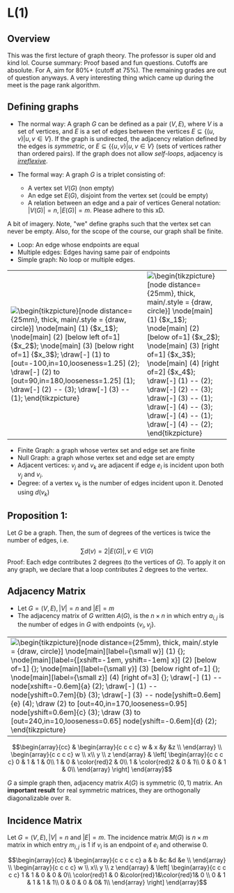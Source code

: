 # L(1)
## Overview
This was the first lecture of graph theory. The professor is super old and kind lol. Course summary: Proof based and fun questions. Cutoffs are absolute. For A, aim for 80%+ (cutoff at 75%). The remaining grades are out of question anyways. A very interesting thing which came up during the meet is the page rank algorithm.

## Defining graphs
- The normal way: A graph $G$ can be defined as a pair $(V,E)$, where $V$ is a set of vertices, and $E$ is a set of edges between the vertices $E \subseteq \{(u,v) | u, v \in V\}$. If the graph is undirected, the adjacency relation defined by the edges is _symmetric_, or $E \subseteq \{\{u,v\} | u, v ∈ V\}$ (sets of vertices rather than ordered pairs). If the graph does not allow _self-loops_, adjacency is [_irreflexive_](https://xlinux.nist.gov/dads/HTML/irreflexive.html).

- The formal way: A graph $G$ is a triplet consisting of:
	- A vertex set $V(G)$ (non empty)
	- An edge set $E(G)$, disjoint from the vertex set (could be empty)
	- A relation between an edge and a pair of vertices
	General notation: $|V(G)|=n, |E(G)|=m$. Please adhere to this xD.

A bit of imagery. Note, "we" define graphs such that the vertex set can never be empty. Also, for the scope of the course, our graph shall be finite.  
- Loop: An edge whose endpoints are equal  
- Multiple edges: Edges having same pair of endpoints  
- Simple graph: No loop or multiple edges.  

<table align="center" style="border: 0px solid black">
	<tr style="border: 0px solid black">
		<td style="border: 0px solid black">
<img src="https://i.upmath.me/svg/%5Cbegin%7Btikzpicture%7D%5Bnode%20distance%3D%7B25mm%7D%2C%20thick%2C%20main%2F.style%20%3D%20%7Bdraw%2C%20circle%7D%5D%20%0A%5Cnode%5Bmain%5D%20(1)%20%7B%24x_1%24%7D%3B%20%0A%5Cnode%5Bmain%5D%20(2)%20%5Bbelow%20left%20of%3D1%5D%20%7B%24x_2%24%7D%3B%0A%5Cnode%5Bmain%5D%20(3)%20%5Bbelow%20right%20of%3D1%5D%20%7B%24x_3%24%7D%3B%0A%5Cdraw%5B-%5D%20(1)%20to%20%5Bout%3D-100%2Cin%3D10%2Clooseness%3D1.25%5D%20(2)%3B%20%0A%5Cdraw%5B-%5D%20(2)%20to%20%5Bout%3D90%2Cin%3D180%2Clooseness%3D1.25%5D%20(1)%3B%0A%5Cdraw%5B-%5D%20(2)%20--%20(3)%3B%20%0A%5Cdraw%5B-%5D%20(3)%20--%20(1)%3B%20%0A%5Cend%7Btikzpicture%7D%20%0A" alt="\begin{tikzpicture}[node distance={25mm}, thick, main/.style = {draw, circle}] 
\node[main] (1) {$x_1$}; 
\node[main] (2) [below left of=1] {$x_2$};
\node[main] (3) [below right of=1] {$x_3$};
\draw[-] (1) to [out=-100,in=10,looseness=1.25] (2); 
\draw[-] (2) to [out=90,in=180,looseness=1.25] (1);
\draw[-] (2) -- (3); 
\draw[-] (3) -- (1); 
\end{tikzpicture} 
" />
		</td>
		<td style="border: 0px solid black">
<img src="https://i.upmath.me/svg/%5Cbegin%7Btikzpicture%7D%5Bnode%20distance%3D%7B25mm%7D%2C%20thick%2C%20main%2F.style%20%3D%20%7Bdraw%2C%20circle%7D%5D%20%0A%5Cnode%5Bmain%5D%20(1)%20%7B%24x_1%24%7D%3B%20%0A%5Cnode%5Bmain%5D%20(2)%20%5Bbelow%20of%3D1%5D%20%7B%24x_2%24%7D%3B%0A%5Cnode%5Bmain%5D%20(3)%20%5Bright%20of%3D1%5D%20%7B%24x_3%24%7D%3B%0A%5Cnode%5Bmain%5D%20(4)%20%5Bright%20of%3D2%5D%20%7B%24x_4%24%7D%3B%0A%5Cdraw%5B-%5D%20(1)%20--%20(2)%3B%20%0A%5Cdraw%5B-%5D%20(2)%20--%20(3)%3B%20%0A%5Cdraw%5B-%5D%20(3)%20--%20(1)%3B%20%0A%5Cdraw%5B-%5D%20(4)%20--%20(3)%3B%20%0A%5Cdraw%5B-%5D%20(4)%20--%20(1)%3B%20%0A%5Cdraw%5B-%5D%20(4)%20--%20(2)%3B%20%0A%5Cend%7Btikzpicture%7D%20%0A" alt="\begin{tikzpicture}[node distance={25mm}, thick, main/.style = {draw, circle}] 
\node[main] (1) {$x_1$}; 
\node[main] (2) [below of=1] {$x_2$};
\node[main] (3) [right of=1] {$x_3$};
\node[main] (4) [right of=2] {$x_4$};
\draw[-] (1) -- (2); 
\draw[-] (2) -- (3); 
\draw[-] (3) -- (1); 
\draw[-] (4) -- (3); 
\draw[-] (4) -- (1); 
\draw[-] (4) -- (2); 
\end{tikzpicture} 
" />
		</td>
	</tr>
</table>

- Finite Graph: a graph whose vertex set and edge set are finite
- Null Graph: a graph whose vertex set and edge set are empty
- Adjacent vertices: $v_j$ and $v_k$ are adjacent if edge $e_i$ is incident upon both $v_j$ and $v_i$.
- Degree: of a vertex $v_k$ is the number of edges incident upon it. Denoted using $d(v_k)$



## Proposition 1:
Let $G$ be a graph. Then, the sum of degrees of the vertices is twice the number of edges, i.e. 
$$\sum d(v)=2|E(G)|, v\in V(G)$$
Proof: Each edge contributes 2 degrees (to the vertices of $G$). To apply it on any graph, we declare that a loop contributes 2 degrees to the vertex.

## Adjacency Matrix
- Let $G=(V,E), |V|=n$ and $|E|=m$
- The adjacency matrix of $G$ written $A(G)$, is the $n\times n$ in which entry $a_{i,j}$ is the number of edges in $G$ with endpoints $\{v_i,v_j\}$.
<table align="center">
	<tr>
		<td style="border: 0px solid black">
<img src="https://i.upmath.me/svg/%5Cbegin%7Btikzpicture%7D%5Bnode%20distance%3D%7B25mm%7D%2C%20thick%2C%20main%2F.style%20%3D%20%7Bdraw%2C%20circle%7D%5D%20%0A%5Cnode%5Bmain%5D%5Blabel%3D%7B%5Csmall%20w%7D%5D%20(1)%20%7B%7D%3B%20%0A%5Cnode%5Bmain%5D%5Blabel%3D%7B%5Bxshift%3D-1em%2C%20yshift%3D-1em%5D%20x%7D%5D%20(2)%20%5Bbelow%20of%3D1%5D%20%7B%7D%3B%0A%5Cnode%5Bmain%5D%5Blabel%3D%7B%5Csmall%20y%7D%5D%20(3)%20%5Bbelow%20right%20of%3D1%5D%20%7B%7D%3B%0A%5Cnode%5Bmain%5D%5Blabel%3D%7B%5Csmall%20z%7D%5D%20(4)%20%5Bright%20of%3D3%5D%20%7B%7D%3B%0A%5Cdraw%5B-%5D%20(1)%20--%20node%5Bxshift%3D-0.6em%5D%7Ba%7D%20(2)%3B%20%0A%5Cdraw%5B-%5D%20(1)%20--%20node%5Byshift%3D0.7em%5D%7Bb%7D%20(3)%3B%20%0A%5Cdraw%5B-%5D%20(3)%20--%20node%5Byshift%3D0.6em%5D%7Be%7D%20(4)%3B%20%0A%5Cdraw%20(2)%20to%20%5Bout%3D40%2Cin%3D170%2Clooseness%3D0.95%5D%20node%5Byshift%3D0.6em%5D%7Bc%7D%20(3)%3B%20%0A%5Cdraw%20(3)%20to%20%5Bout%3D240%2Cin%3D10%2Clooseness%3D0.65%5D%20node%5Byshift%3D-0.6em%5D%7Bd%7D%20(2)%3B%20%0A%5Cend%7Btikzpicture%7D%20%0A" alt="\begin{tikzpicture}[node distance={25mm}, thick, main/.style = {draw, circle}] 
\node[main][label={\small w}] (1) {}; 
\node[main][label={[xshift=-1em, yshift=-1em] x}] (2) [below of=1] {};
\node[main][label={\small y}] (3) [below right of=1] {};
\node[main][label={\small z}] (4) [right of=3] {};
\draw[-] (1) -- node[xshift=-0.6em]{a} (2); 
\draw[-] (1) -- node[yshift=0.7em]{b} (3); 
\draw[-] (3) -- node[yshift=0.6em]{e} (4); 
\draw (2) to [out=40,in=170,looseness=0.95] node[yshift=0.6em]{c} (3); 
\draw (3) to [out=240,in=10,looseness=0.65] node[yshift=-0.6em]{d} (2); 
\end{tikzpicture} 
" />
		</td>
	</tr>
	</table>
	

$$\begin{array}{cc} &
\begin{array}{c c c c} w & x &y &z \\
\end{array}
\\
\begin{array}{c c c c}
w \\
x\\
y \\
z
\end{array}
&
\left[
\begin{array}{c c c c}
0 & 1 & 1 & 0\\
1 & 0 & \color{red}2 & 0\\
1 & \color{red}2 & 0 & 1\\
0 & 0 & 1 & 0\\
\end{array}
\right]
\end{array}$$

$G$ a simple graph then, adjacency matrix $A(G)$ is symmetric $(0,1)$ matrix. An **important result** for real symmetric matrices, they are orthogonally diagonalizable over $\mathbb R$.

## Incidence Matrix
Let $G=(V,E), |V|=n$ and $|E|=m$. The incidence matrix $M(G)$ is $n\times m$ matrix in which entry $m_{i,j}$ is $1$ if $v_i$ is an endpoint of $e_i$ and otherwise $0$.

$$\begin{array}{cc} &
\begin{array}{c c c c c} a & b &c &d &e \\
\end{array}
\\
\begin{array}{c c c c}
w \\
x\\
y \\
z
\end{array}
&
\left[
\begin{array}{c c c c c}
1 & 1 & 0 & 0 & 0\\
\color{red}1 & 0 &\color{red}1&\color{red}1& 0 \\
0 & 1 & 1 & 1 & 1\\
0 & 0 & 0 & 0& 1\\
\end{array}
\right]
\end{array}$$